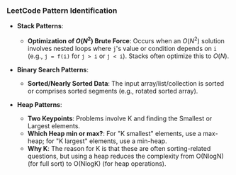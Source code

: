 
### LeetCode Pattern Identification

* **Stack Patterns**:
    * **Optimization of $O(N^2)$ Brute Force**: Occurs when an $O(N^2)$ solution involves nested loops where `j`'s value or condition depends on `i` (e.g., `j = f(i)` for `j > i` or `j < i`). Stacks often optimize this to $O(N)$.

* **Binary Search Patterns**:
    * **Sorted/Nearly Sorted Data**: The input array/list/collection is sorted or comprises sorted segments (e.g., rotated sorted array).

* **Heap Patterns**:
    * **Two Keypoints**: Problems involve K and finding the Smallest or Largest elements.
    * **Which Heap min or max?**: For "K smallest" elements, use a max-heap; for "K largest" elements, use a min-heap.
    * **Why K**: The reason for K is that these are often sorting-related questions, but using a heap reduces the complexity from O(NlogN) (for full sort) to O(NlogK) (for heap operations).



